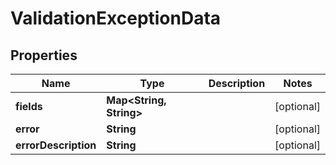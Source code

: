 

# ValidationExceptionData


## Properties

Name | Type | Description | Notes
------------ | ------------- | ------------- | -------------
**fields** | **Map&lt;String, String&gt;** |  |  [optional]
**error** | **String** |  |  [optional]
**errorDescription** | **String** |  |  [optional]



